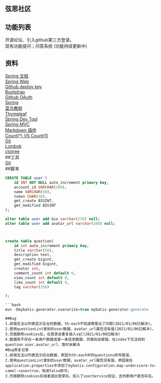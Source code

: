## 弦思社区
## 功能列表  
开源论坛、引入github第三方登录。  
现有功能提问；问答系统 (功能持续更新中)    
## 资料
[Spring 文档](https://spring.io/guides)    
[Spring Web](https://spring.io/guides/gs/serving-web-content/)   
[Github deploy key](https://developer.github.com/v3/guides/managing-deploy-keys/#deploy-keys)    
[Bootstrap](https://v3.bootcss.com/getting-started/)    
[Github OAuth](https://developer.github.com/apps/building-oauth-apps/creating-an-oauth-app/)    
[Spring](https://docs.spring.io/spring-boot/docs/2.0.0.RC1/reference/htmlsingle/#boot-features-embedded-database-support)    
[菜鸟教程](https://www.runoob.com/mysql/mysql-insert-query.html)    
[Thymeleaf](https://www.thymeleaf.org/doc/tutorials/3.0/usingthymeleaf.html#setting-attribute-values)    
[Spring Dev Tool](https://docs.spring.io/spring-boot/docs/2.0.0.RC1/reference/htmlsingle/#using-boot-devtools)  
[Spring MVC](https://docs.spring.io/spring/docs/5.0.3.RELEASE/spring-framework-reference/web.html#mvc-handlermapping-interceptor)  
[Markdown 插件](http://editor.md.ipandao.com/)   
[Count(*) VS Count(1)](https://mp.weixin.qq.com/s/Rwpke4BHu7Fz7KOpE2d3Lw)  
[Git](https://git-scm.com/download)   
[Lombok](https://www.projectlombok.org)    
[ctotree](https://www.octotree.io/)   
##工具  
[Git](git-scm.com)  
##脚本  
```sql
CREATE TABLE user (
	id INT NOT NULL auto_increment primary key,
	account_id VARCHAR(100),
	name VARCHAR(50),
	token CHAR(36),
	gmt_create BIGINT,
	gmt_modified BIGINT
);

alter table user add bio varchar(256) null;
alter table user add avatar_url varchar(100) null;



create table question(
	id int auto_increment primary key,
	title varchar(50),
	description text,
	gmt_create bigint,
	gmt_modified bigint,
	creator int,
	comment_count int default 0,
	view_count int default 0,
	like_count int default 0,
	tag varchar(256)

);
  
```bash
mvn -Dmybatis.generator.overwrite=true mybatis-generator:generate
```
```
##Bug
1.前端无法以列表显示后台的数据，th:each不知道哪里出了问题(2021/01/06已解决)。  
2.使用questionList拿到的user数据，avatar_url属性没有值(2021/01/06已解决)。    
3.页面删除cookies后，在登录会重复插入sql(2021/01/08已解决)
4.数据库不存在一条用户数据或者一条信息数据，页面则会报错。在index下无法找到question.user.avatar_url，暂时未解决
#Bug修复记录
1.前端无法以列表显示后台数据，原因为th:each中的questions拼写错误。  
2.使用questionList拿到的user数据，avatar_url属性没有值，原因是在application.preperties中添加了mybatis.configuration.map-underscore-to-camel-case=true，改成false即可。   
3.页面删除cookies后或者退出登录后，加入了userService验证，去判断用户是否存在。
